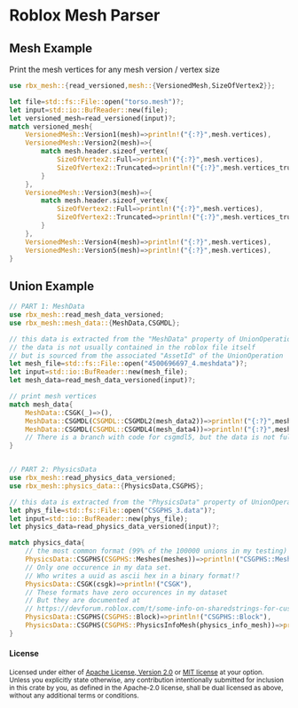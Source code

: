 Roblox Mesh Parser
==================

## Mesh Example

Print the mesh vertices for any mesh version / vertex size

```rust
use rbx_mesh::{read_versioned,mesh::{VersionedMesh,SizeOfVertex2}};

let file=std::fs::File::open("torso.mesh")?;
let input=std::io::BufReader::new(file);
let versioned_mesh=read_versioned(input)?;
match versioned_mesh{
	VersionedMesh::Version1(mesh)=>println!("{:?}",mesh.vertices),
	VersionedMesh::Version2(mesh)=>{
		match mesh.header.sizeof_vertex{
			SizeOfVertex2::Full=>println!("{:?}",mesh.vertices),
			SizeOfVertex2::Truncated=>println!("{:?}",mesh.vertices_truncated),
		}
	},
	VersionedMesh::Version3(mesh)=>{
		match mesh.header.sizeof_vertex{
			SizeOfVertex2::Full=>println!("{:?}",mesh.vertices),
			SizeOfVertex2::Truncated=>println!("{:?}",mesh.vertices_truncated),
		}
	},
	VersionedMesh::Version4(mesh)=>println!("{:?}",mesh.vertices),
	VersionedMesh::Version5(mesh)=>println!("{:?}",mesh.vertices),
}
```

## Union Example
```rust
// PART 1: MeshData
use rbx_mesh::read_mesh_data_versioned;
use rbx_mesh::mesh_data::{MeshData,CSGMDL};

// this data is extracted from the "MeshData" property of UnionOperation
// the data is not usually contained in the roblox file itself
// but is sourced from the associated "AssetId" of the UnionOperation
let mesh_file=std::fs::File::open("4500696697_4.meshdata")?;
let input=std::io::BufReader::new(mesh_file);
let mesh_data=read_mesh_data_versioned(input)?;

// print mesh vertices
match mesh_data{
	MeshData::CSGK(_)=>(),
	MeshData::CSGMDL(CSGMDL::CSGMDL2(mesh_data2))=>println!("{:?}",mesh_data2.mesh.vertices),
	MeshData::CSGMDL(CSGMDL::CSGMDL4(mesh_data4))=>println!("{:?}",mesh_data4.mesh.vertices),
	// There is a branch with code for csgmdl5, but the data is not fully labeled yet
}


// PART 2: PhysicsData
use rbx_mesh::read_physics_data_versioned;
use rbx_mesh::physics_data::{PhysicsData,CSGPHS};

// this data is extracted from the "PhysicsData" property of UnionOperation
let phys_file=std::fs::File::open("CSGPHS_3.data")?;
let input=std::io::BufReader::new(phys_file);
let physics_data=read_physics_data_versioned(input)?;

match physics_data{
	// the most common format (99% of the 100000 unions in my testing)
	PhysicsData::CSGPHS(CSGPHS::Meshes(meshes))=>println!("CSGPHS::Meshes"),
	// Only one occurence in my data set.
	// Who writes a uuid as ascii hex in a binary format!?
	PhysicsData::CSGK(csgk)=>println!("CSGK"),
	// These formats have zero occurences in my dataset
	// But they are documented at
	// https://devforum.roblox.com/t/some-info-on-sharedstrings-for-custom-collision-data-meshparts-unions-etc/294588
	PhysicsData::CSGPHS(CSGPHS::Block)=>println!("CSGPHS::Block"),
	PhysicsData::CSGPHS(CSGPHS::PhysicsInfoMesh(physics_info_mesh))=>println!("CSGPHS::PhysicsInfoMesh"),
}
```

#### License

<sup>
Licensed under either of <a href="LICENSE-APACHE">Apache License, Version
2.0</a> or <a href="LICENSE-MIT">MIT license</a> at your option.
</sup>

<br>

<sub>
Unless you explicitly state otherwise, any contribution intentionally submitted
for inclusion in this crate by you, as defined in the Apache-2.0 license, shall
be dual licensed as above, without any additional terms or conditions.
</sub>
